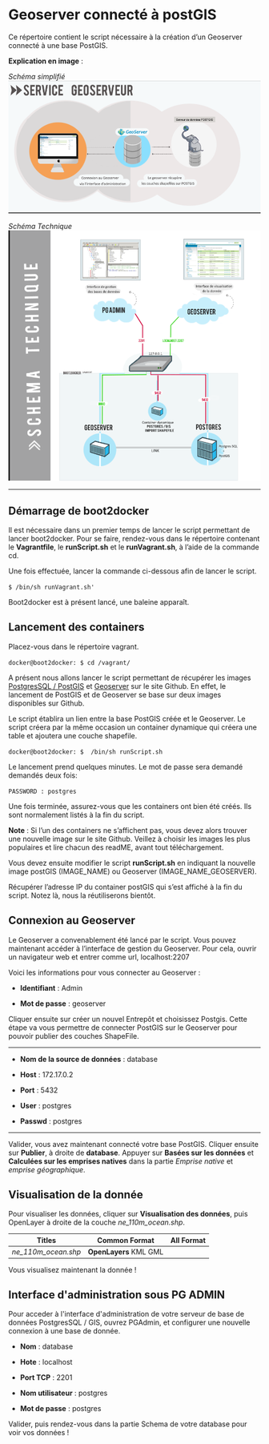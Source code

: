 Geoserver connecté à postGIS
==========
Ce répertoire contient le script nécessaire à la création d’un Geoserver connecté à une base PostGIS.

**Explication en image** : 

*Schéma simplifié* 
 ![alt text](https://raw.githubusercontent.com/Sananas/projet_ASI/master/Schema_Geoserver_Postgis_Simple.png "Schema de la connexion GEOSERVER / POSTGIS que nous allons etablir ")

*Schéma Technique* 
![alt text](https://raw.githubusercontent.com/Sananas/projet_ASI/master/Connect_GEOSERVER_POSTGRES.png "Schema de la connexion GEOSERVER / POSTGIS que nous allons etablir ")

***
Démarrage de boot2docker
------
Il est nécessaire dans un premier temps de lancer le script permettant de lancer boot2docker. Pour se faire, rendez-vous dans le répertoire contenant le **Vagrantfile**, le **runScript.sh** et le **runVagrant.sh**, à l’aide de la commande cd.

Une fois effectuée, lancer la commande ci-dessous afin de lancer le script.

`$ /bin/sh runVagrant.sh'`

Boot2docker est à présent lancé, une baleine apparaît.


Lancement des containers
------

Placez-vous dans le répertoire vagrant.

`docker@boot2docker: $ cd /vagrant/`

A présent nous allons lancer le script permettant de récupérer les images [PostgresSQL / PostGIS](https://github.com/jamesbrink/docker-postgresql) et [Geoserver](https://github.com/kartoza/docker-geoserver) sur le site Github. En effet, le lancement de PostGIS et de Geoserver se base sur deux images disponibles sur Github. 

Le script établira un lien entre la base PostGIS créée et le Geoserver. Le script créera par la même occasion un container dynamique qui créera une table et ajoutera une couche shapefile.

`docker@boot2docker: $  /bin/sh runScript.sh`

Le lancement prend quelques minutes. Le mot de passe sera demandé demandés deux fois:

`PASSWORD : postgres`

Une fois terminée, assurez-vous que les containers ont bien été créés. Ils sont normalement listés à la fin du script.

**Note** : Si l’un des containers ne s’affichent pas, vous devez alors trouver une nouvelle image sur le site Github. Veillez à choisir les images les plus populaires et lire chacun des readME, avant tout téléchargement.

Vous devez ensuite modifier le script **runScript.sh** en indiquant la nouvelle image postGIS (IMAGE_NAME) ou Geoserver (IMAGE_NAME_GEOSERVER).

Récupérer l’adresse IP du container postGIS qui s’est affiché à la fin du script. Notez là, nous la réutiliserons bientôt.

Connexion au Geoserver
---
Le Geoserver a convenablement été lancé par le script. Vous pouvez maintenant accéder à l’interface de gestion du Geoserver. Pour cela, ouvrir un navigateur web et entrer comme url, localhost:2207 

Voici les informations pour vous connecter au Geoserver :

* **Identifiant** : Admin

* **Mot de passe** : geoserver

Cliquer ensuite sur créer un nouvel Entrepôt et choisissez Postgis. Cette étape va vous permettre de connecter PostGIS sur le Geoserver pour pouvoir publier des couches ShapeFile.

____
* **Nom de la source de données** : database

* **Host** : 172.17.0.2

* **Port** : 5432

* **User** : postgres

* **Passwd** : postgres
____
Valider, vous avez maintenant connecté votre base PostGIS. Cliquer ensuite sur **Publier**, à droite de **database**. 
Appuyer sur **Basées sur les données** et **Calculées sur les emprises natives** dans la partie *Emprise native* et *emprise géographique*.



Visualisation de la donnée
------
Pour visualiser les données, cliquer sur **Visualisation des données**, puis OpenLayer à droite de la couche *ne_110m_ocean.shp*. 

| Titles        | Common Format           | All Format  |
| ------------- |:-------------:| -----:|
| *ne_110m_ocean.shp*     | **OpenLayers** KML GML |    |

Vous visualisez maintenant la donnée !

Interface d'administration sous PG ADMIN
------

Pour acceder à l'interface d'administration de votre serveur de base de données PostgresSQL / GIS, ouvrez PGAdmin, et configurer une nouvelle connexion à une base de donnée.

* **Nom** : database

* **Hote** : localhost

* **Port TCP** : 2201

* **Nom utilisateur** : postgres

* **Mot de passe** : postgres

Valider, puis rendez-vous dans la partie Schema de votre database pour voir vos données !
